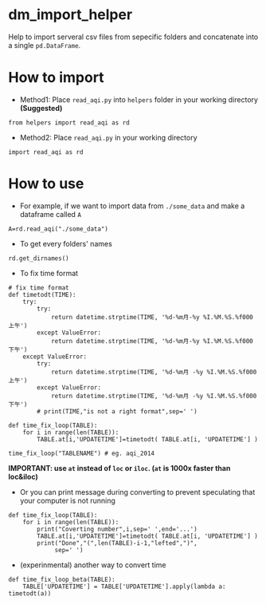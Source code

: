 # dm_import_helper
Help to import serveral csv files from sepecific folders and concatenate into a single `pd.DataFrame`.
# How to import
* Method1: Place `read_aqi.py` into `helpers` folder in your working directory **(Suggested)**
```python3
from helpers import read_aqi as rd
```
* Method2: Place `read_aqi.py` in your working directory
```python3
import read_aqi as rd
```
# How to use
* For example, if we want to import data from `./some_data` and make a dataframe called `A`
```python3
A=rd.read_aqi("./some_data")
```
* To get every folders' names
```python3
rd.get_dirnames()
```

* To fix time format
```python3
# fix time format
def timetodt(TIME):
    try:
        try:
            return datetime.strptime(TIME, '%d-%m月-%y %I.%M.%S.%f000 上午')
        except ValueError:
            return datetime.strptime(TIME, '%d-%m月-%y %I.%M.%S.%f000 下午')
    except ValueError:
        try:
            return datetime.strptime(TIME, '%d-%m月 -%y %I.%M.%S.%f000 上午')
        except ValueError:
            return datetime.strptime(TIME, '%d-%m月 -%y %I.%M.%S.%f000 下午')
        # print(TIME,"is not a right format",sep=' ')

def time_fix_loop(TABLE):
    for i in range(len(TABLE)):
        TABLE.at[i,'UPDATETIME']=timetodt( TABLE.at[i, 'UPDATETIME'] )

time_fix_loop("TABLENAME") # eg. aqi_2014
```
<b> IMPORTANT: use `at` instead of `loc` or `iloc`. (`at` is 1000x faster than loc&iloc) </b>

* Or you can print message during converting to prevent speculating that your computer is not running
```python3
def time_fix_loop(TABLE):
    for i in range(len(TABLE)):
        print("Coverting number",i,sep=' ',end='...')
        TABLE.at[i,'UPDATETIME']=timetodt( TABLE.at[i, 'UPDATETIME'] )
        print("Done","(",len(TABLE)-i-1,"lefted",")",
             sep=' ')
```

* (experinmental) another way to convert time
```python3
def time_fix_loop_beta(TABLE):
    TABLE['UPDATETIME'] = TABLE['UPDATETIME'].apply(lambda a: timetodt(a))
```